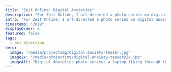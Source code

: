 ```yaml
---
title: "Zeit Online: Digital Anxieties"
description: "For Zeit Online, I art-directed a photo series on digital anxieties. Photography by Ragnar Schmuck"
intro: "For Zeit Online, I art-directed a photo series on digital anxieties. Photography by Ragnar Schmuck"
timestamp: "2019"
displayOrder: 8
featured: false
tags:
  - art direction
hero:
  image: "/media/projectimg/digital-anxiety-teaser.jpg"
  image2x: "/media/projectimg/digital-anxiety-teaser@2x.jpg"
  imageAlt: "Digital Anxieties photo series: a laptop flying through the sky"
---
```

